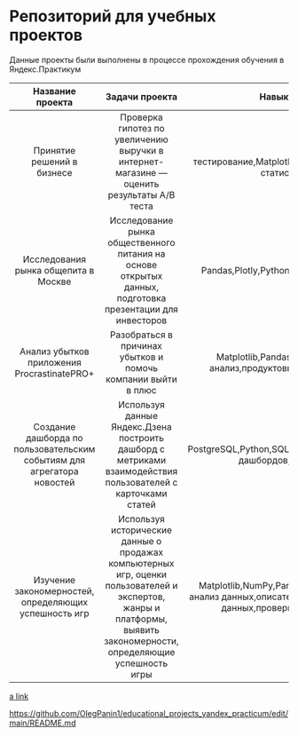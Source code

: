 # Репозиторий для учебных проектов

Данные проекты были выполнены в процессе прохождения обучения в Яндекс.Практикум

| Название проекта | Задачи проекта | Навыки и инструменты |
| :--------------------: | :---------------------: |:---------------------------:|
| Принятие решений в бизнесе | Проверка гипотез по увеличению выручки в интернет-магазине — оценить результаты A/B теста | A/B-тестирование,Matplotlib,Pandas,Python,SciPy,проверка статистических гипотез|
| Исследования рынка общепита в Москве | Исследование рынка общественного питания на основе открытых данных, подготовка презентации для инвесторов | Pandas,Plotly,Python,Seaborn,визуализация данных |
| Анализ убытков приложения ProcrastinatePRO+ | Разобраться в причинах убытков и помочь компании выйти в плюс | Matplotlib,Pandas,Python,Seaborn,когортный анализ,продуктовые метрики,юнит-экономика |
| Создание дашборда по пользовательским событиям для агрегатора новостей | Используя данные Яндекс.Дзена построить дашборд с метриками взаимодействия пользователей с карточками статей | PostgreSQL,Python,SQLAlchemy,Tableau,dash,построение дашбордов,продуктовые метрики |
| Изучение закономерностей, определяющих успешность игр | Используя исторические данные о продажах компьютерных игр, оценки пользователей и экспертов, жанры и платформы, выявить закономерности, определяющие успешность игры | Matplotlib,NumPy,Pandas,Python,исследовательский анализ данных,описательная статистика,предобработка данных,проверка статистических гипотез |



[a link](https://github.com/educational_projects_yandex_practicum/repo/blob/main/README.md)

https://github.com/OlegPanin1/educational_projects_yandex_practicum/edit/main/README.md

